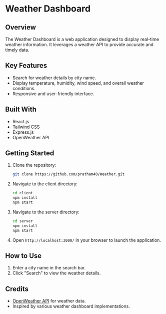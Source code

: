 # Weather Dashboard

## Overview
The Weather Dashboard is a web application designed to display real-time weather information. It leverages a weather API to provide accurate and timely data.

## Key Features
- Search for weather details by city name.
- Display temperature, humidity, wind speed, and overall weather conditions.
- Responsive and user-friendly interface.

## Built With
- React.js
- Tailwind CSS
- Express.js
- OpenWeather API

## Getting Started
1. Clone the repository:
    ```bash
    git clone https://github.com/pratham40/Weather.git
    ```
2. Navigate to the client directory:
    ```bash
    cd client
    npm install
    npm start
    ```
3. Navigate to the server directory:
    ```bash
    cd server
    npm install
    npm start
    ```
4. Open `http://localhost:3000/` in your browser to launch the application.

## How to Use
1. Enter a city name in the search bar.
2. Click "Search" to view the weather details.


## Credits
- [OpenWeather API](https://openweathermap.org/api) for weather data.
- Inspired by various weather dashboard implementations.
